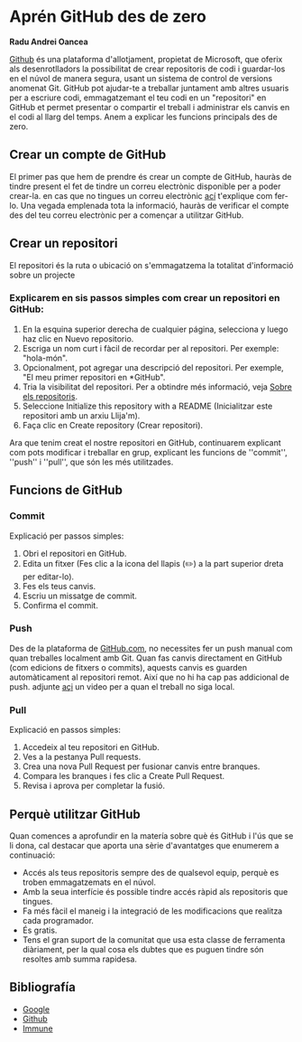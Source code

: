 
# Aprén GitHub des de zero
**Radu Andrei Oancea**

[Github](https://github.com/) és una plataforma d'allotjament, propietat de Microsoft, que oferix als desenrotlladors la possibilitat de crear repositoris de codi i guardar-los en el núvol de manera segura, usant un sistema de control de versions anomenat Git. GitHub pot ajudar-te a treballar juntament amb altres usuaris per a escriure codi, emmagatzemant el teu codi en un "repositori" en GitHub et permet presentar o compartir el treball i administrar els canvis en el codi al llarg del temps. Anem a explicar les funcions principals des de zero. 

## Crear un compte de GitHub 

El primer pas que hem de prendre és crear un compte de GitHub, hauràs de tindre present el fet de tindre un correu electrònic disponible per a poder crear-la. en cas que no tingues un correu electrònic [ací](https://support.google.com/mail/answer/56256?hl=es) t'explique com fer-lo. Una vegada emplenada tota la informació, hauràs de verificar el compte des del teu correu electrònic per a començar a utilitzar GitHub. 

## Crear un repositori 
El repositori és la ruta o ubicació on s'emmagatzema la totalitat d'informació sobre un projecte

### Explicarem en sis passos simples com crear un repositori en GitHub: 

1. En la esquina superior derecha de cualquier página, selecciona  y luego haz clic en Nuevo repositorio.
2. Escriga un nom curt i fàcil de recordar per al repositori. Per exemple: "hola-món".
3. Opcionalment, pot agregar una descripció del repositori. Per exemple, "El meu primer repositori en *GitHub".
4. Tria la visibilitat del repositori. Per a obtindre més informació, veja [Sobre els repositoris](https://docs.github.com/es/repositories/creating-and-managing-repositories/about-repositories#about-repository-visibility).
5. Seleccione Initialize this repository with a README (Inicialitzar este repositori amb un arxiu Llija'm).
6. Faça clic en Create repository (Crear repositori).

Ara que tenim creat el nostre repositori en GitHub, continuarem explicant com pots modificar i treballar en grup, explicant les funcions de ''commit'', ''push'' i ''pull'', que són les més utilitzades.

## Funcions de GitHub

### Commit 
Explicació per passos simples: 
1. Obri el repositori en GitHub.
2. Edita un fitxer (Fes clic a la icona del llapis (✏️) a la part superior dreta per editar-lo).
3. Fes els teus canvis.
4. Escriu un missatge de commit.
5. Confirma el commit.
   
### Push
Des de la plataforma de [GitHub.com](https://github.com/), no necessites fer un push manual com quan treballes localment amb Git. Quan fas canvis directament en GitHub (com edicions de fitxers o commits), aquests canvis es guarden automàticament al repositori remot. Així que no hi ha cap pas addicional de push. adjunte [açi](https://www.youtube.com/watch?v=vpRkAoCqX3o) un video per a quan el treball no siga local.

### Pull 
Explicació en passos simples:
1. Accedeix al teu repositori en GitHub.
2. Ves a la pestanya Pull requests.
3. Crea una nova Pull Request per fusionar canvis entre branques.
4. Compara les branques i fes clic a Create Pull Request.
5. Revisa i aprova per completar la fusió.

## Perquè utilitzar GitHub 

Quan comences a aprofundir en la matería sobre què és GitHub i l'ús que se li dona, cal destacar que aporta una sèrie d'avantatges que enumerem a continuació:

* Accés als teus repositoris sempre des de qualsevol equip, perquè es troben emmagatzemats en el núvol.
* Amb la seua interfície és possible tindre accés ràpid als repositoris que tingues.
* Fa més fàcil el maneig i la integració de les modificacions que realitza cada programador.
* És gratis.
* Tens el gran suport de la comunitat que usa esta classe de ferramenta diàriament, per la qual cosa els dubtes que es puguen tindre són resoltes amb summa rapidesa.

## Bibliografía

* [Google](https://www.google.es/)
* [Github](https://gist.github.com/erlinis/57a55dfb0337f5cd15cd)
* [Immune](https://immune.institute/blog/que-es-github-en-desarrollo-web/)

  
  








 
